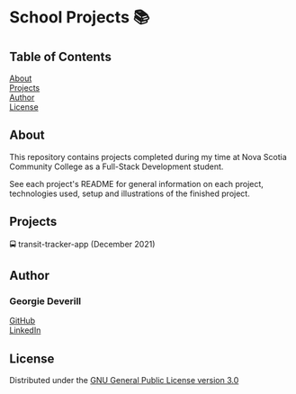 # School Projects 📚

## Table of Contents
[About](#about)\
[Projects](#projects)\
[Author](#author)\
[License](#license)

## About
This repository contains projects completed during my time at Nova Scotia Community College as a Full-Stack Development student. 

See each project's README for general information on each project, technologies used, setup and illustrations of the finished project.

## Projects
🚍 transit-tracker-app (December 2021)

## Author
### Georgie Deverill
[GitHub](https://github.com/gdevv)\
[LinkedIn](https://www.linkedin.com/in/georgie-deverill-044833121/)

## License
Distributed under the [GNU General Public License version 3.0](https://www.gnu.org/licenses/gpl-3.0.en.html)
